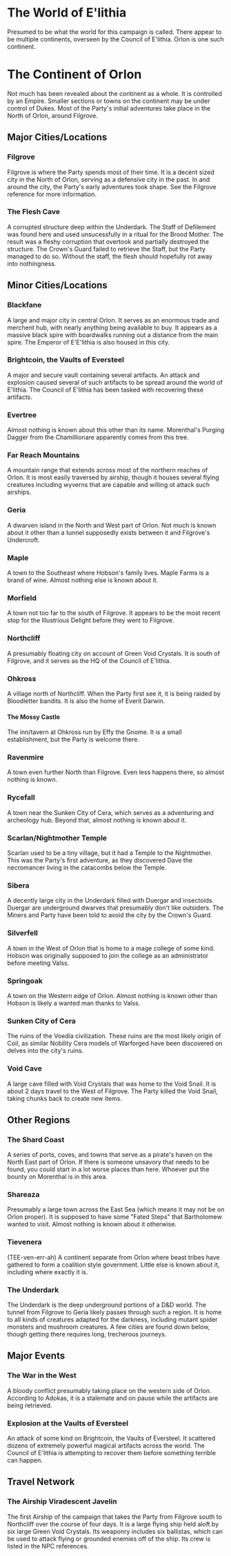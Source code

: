 # The World of E'lithia

Presumed to be what the world for this campaign is called. There appear to be multiple continents, overseen by the Council of E'lithia. Orlon is one such continent.

# The Continent of Orlon

Not much has been revealed about the continent as a whole. It is controlled by an Empire. Smaller sections or towns on the continent may be under control of Dukes. Most of the Party's initial adventures take place in the North of Orlon, around Filgrove.

## Major Cities/Locations

### Filgrove

Filgrove is where the Party spends most of their time. It is a decent sized city in the North of Orlon, serving as a defensive city in the past. In and around the city, the Party's early adventures took shape. See the Filgrove reference for more information.

### The Flesh Cave

A corrupted structure deep within the Underdark. The Staff of Defilement was found here and used unsucessfully in a ritual for the Brood Mother. The result was a fleshy corruption that overtook and partially destroyed the structure. The Crown's Guard failed to retrieve the Staff, but the Party managed to do so. Without the staff, the flesh should hopefully rot away into nothingness.

## Minor Cities/Locations

### Blackfane

A large and major city in central Orlon. It serves as an enormous trade and merchent hub, with nearly anything being available to buy. It appears as a massive black spire with boardwalks running out a distance from the main spire. The Emperor of E'E'lithia is also housed in this city.

### Brightcoin, the Vaults of Eversteel

A major and secure vault containing several artifacts. An attack and explosion caused several of such artifacts to be spread around the world of E'lithia. The Council of E'lithia has been tasked with recovering these artifacts.

### Evertree

Almost nothing is known about this other than its name. Morenthal's Purging Dagger from the Chamillionare apparently comes from this tree.

### Far Reach Mountains

A mountain range that extends across most of the northern reaches of Orlon. It is most easily traversed by airship, though it houses several flying creatures including wyverns that are capable and willing ot attack such airships.

### Geria

A dwarven island in the North and West part of Orlon. Not much is known about it other than a tunnel supposedly exists between it and Filgrove's Undercroft.

### Maple

A town to the Southeast where Hobson's family lives. Maple Farms is a brand of wine. Almost nothing else is known about it.

### Morfield

A town not too far to the south of Filgrove. It appears to be the most recent stop for the Illustrious Delight before they went to Filgrove.

### Northcliff

A presumably floating city on account of Green Void Crystals. It is south of Filgrove, and it serves as the HQ of the Council of E'lithia.

### Ohkross

A village north of Northcliff. When the Party first see it, it is being raided by Bloodletter bandits. It is also the home of Everit Darwin.

#### The Mossy Castle

The inn/tavern at Ohkross run by Effy the Gnome. It is a small establishment, but the Party is welcome there.

### Ravenmire

A town even further North than Filgrove. Even less happens there, so almost nothing is known.

### Rycefall

A town near the Sunken City of Cera, which serves as a adventuring and archeology hub. Beyond that, almost nothing is known about it.

### Scarlan/Nightmother Temple

Scarlan used to be a tiny village, but it had a Temple to the Nightmother. This was the Party's first adventure, as they discovered Dave the necromancer living in the catacombs below the Temple. 

### Sibera

A decently large city in the Underdark filled with Duergar and insectoids. Duergar are underground dwarves that presumably don't like outsiders. The Miners and Party have been told to avoid the city by the Crown's Guard.

### Silverfell

A town in the West of Orlon that is home to a mage college of some kind. Hobson was originally supposed to join the college as an administrator before meeting Valss.

### Springoak

A town on the Western edge of Orlon. Almost nothing is known other than Hobson is likely a wanted man thanks to Valss.

### Sunken City of Cera

The ruins of the Voedia civilization. These ruins are the most likely origin of Coil, as similar Nobility Cera models of Warforged have been discovered on delves into the city's ruins.

### Void Cave

A large cave filled with Void Crystals that was home to the Void Snail. It is about 2 days travel to the West of Filgrove. The Party killed the Void Snail, taking chunks back to create new items.

## Other Regions

### The Shard Coast

A series of ports, coves, and towns that serve as a pirate's haven on the North East part of Orlon. If there is someone unsavory that needs to be found, you could start in a lot worse places than here. Whoever put the bounty on Morenthal is in this area.

### Shareaza

Presumably a large town across the East Sea (which means it may not be on Orlon proper). It is supposed to have some "Fated Steps" that Bartholomew wanted to visit. Almost nothing is known about it otherwise.

### Tievenera

(TEE-ven-err-ah) A continent separate from Orlon where beast tribes have gathered to form a coalition style government. Little else is known about it, including where exactly it is.

### The Underdark

The Underdark is the deep underground portions of a D&D world. The tunnel from Filgrove to Geria likely passes through such a region. It is home to all kinds of creatures adapted for the darkness, including mutant spider monsters and mushroom creatures. A few cities are found down below, though getting there requires long, trecherous journeys.

## Major Events

### The War in the West

A bloody conflict presumably taking place on the western side of Orlon. According to Adokas, it is a stalemate and on pause while the artifacts are being retrieved.

### Explosion at the Vaults of Eversteel

An attack of some kind on Brightcoin, the Vaults of Eversteel. It scattered dozens of extremely powerful magical artifacts across the world. The Council of E'lithia is attempting to recover them before something terrible can happen.

## Travel Network

### The Airship Viradescent Javelin

The first Airship of the campaign that takes the Party from Filgrove south to Northcliff over the course of four days. It is a large flying ship held aloft by six large Green Void Crystals. Its weaponry includes six ballistas, which can be used to attack flying or grounded enemies off of the ship. Its crew is listed in the NPC references.